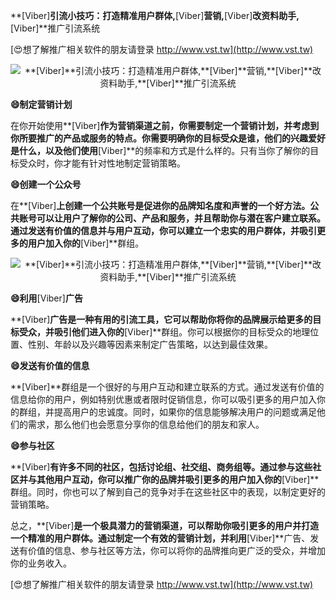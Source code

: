 **[Viber]**引流小技巧：打造精准用户群体,**[Viber]**营销,**[Viber]**改资料助手,**[Viber]**推广引流系统

[😍想了解推广相关软件的朋友请登录 http://www.vst.tw](http://www.vst.tw)

 <center><img src="https://vst.tw/MP4/tuiguang/png/3.png" alt="**[Viber]**引流小技巧：打造精准用户群体,**[Viber]**营销,**[Viber]**改资料助手,**[Viber]**推广引流系统"></center>

**😄制定营销计划**

在你开始使用**[Viber]**作为营销渠道之前，你需要制定一个营销计划，并考虑到你所要推广的产品或服务的特点。你需要明确你的目标受众是谁，他们的兴趣爱好是什么，以及他们使用**[Viber]**的频率和方式是什么样的。只有当你了解你的目标受众时，你才能有针对性地制定营销策略。

**😄创建一个公众号**

在**[Viber]**上创建一个公共账号是促进你的品牌知名度和声誉的一个好方法。公共账号可以让用户了解你的公司、产品和服务，并且帮助你与潜在客户建立联系。通过发送有价值的信息并与用户互动，你可以建立一个忠实的用户群体，并吸引更多的用户加入你的**[Viber]**群组。

 <center><img src="https://vst.tw/MP4/tuiguang/png/4.png" alt="**[Viber]**引流小技巧：打造精准用户群体,**[Viber]**营销,**[Viber]**改资料助手,**[Viber]**推广引流系统"></center>

**😄利用**[Viber]**广告**

**[Viber]**广告是一种有用的引流工具，它可以帮助你将你的品牌展示给更多的目标受众，并吸引他们进入你的**[Viber]**群组。你可以根据你的目标受众的地理位置、性别、年龄以及兴趣等因素来制定广告策略，以达到最佳效果。

**😄发送有价值的信息**

**[Viber]**群组是一个很好的与用户互动和建立联系的方式。通过发送有价值的信息给你的用户，例如特别优惠或者限时促销信息，你可以吸引更多的用户加入你的群组，并提高用户的忠诚度。同时，如果你的信息能够解决用户的问题或满足他们的需求，那么他们也会愿意分享你的信息给他们的朋友和家人。

**😄参与社区**

**[Viber]**有许多不同的社区，包括讨论组、社交组、商务组等。通过参与这些社区并与其他用户互动，你可以推广你的品牌并吸引更多的用户加入你的**[Viber]**群组。同时，你也可以了解到自己的竞争对手在这些社区中的表现，以制定更好的营销策略。

总之，**[Viber]**是一个极具潜力的营销渠道，可以帮助你吸引更多的用户并打造一个精准的用户群体。通过制定一个有效的营销计划，并利用**[Viber]**广告、发送有价值的信息、参与社区等方法，你可以将你的品牌推向更广泛的受众，并增加你的业务收入。

[😍想了解推广相关软件的朋友请登录 http://www.vst.tw](http://www.vst.tw)




